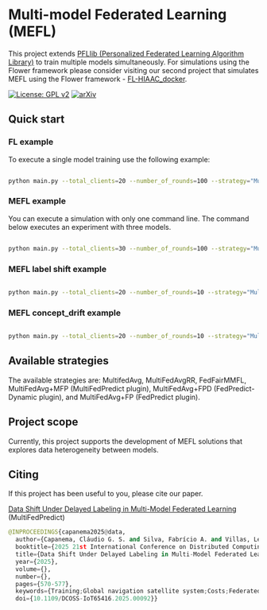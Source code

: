 # Multi-model Federated Learning (MEFL)

This project extends [PFLlib (Personalized Federated Learning Algorithm Library)](https://github.com/TsingZ0/PFLlib) to train multiple models simultaneously. For simulations using the Flower framework please consider visiting our second project that simulates MEFL using the Flower framework - [FL-HIAAC_docker](https://github.com/claudiocapanema/FL-HIAAC_docker).

[![License: GPL v2](https://img.shields.io/badge/License-GPL_v2-blue.svg)](https://www.gnu.org/licenses/old-licenses/gpl-2.0.en.html) [![arXiv](https://img.shields.io/badge/arXiv-2312.04992-b31b1b.svg)](https://arxiv.org/abs/2312.04992)

## Quick start

### FL example

To execute a single model training use the following example:
```bash

python main.py --total_clients=20 --number_of_rounds=100 --strategy="MultiFedAvg+MFP" --dataset="CIFAR10"  --model="CNN_3" --fraction_fit=0.3 --alpha=0.1 --experiment_id="2"

```

### MEFL example

You can execute a simulation with only one command line. The command below executes an experiment with three models.
```bash

python main.py --total_clients=30 --number_of_rounds=100 --strategy="MultiFedAvg" --dataset="WISDM-W" --dataset="ImageNet10"  --dataset="Gowalla" --model="gru" --model="CNN" --model="lstm" --fraction_fit=0.3 --alpha=0.1 --alpha=0.1 --alpha=1.0 --experiment_id="2"

```

### MEFL label shift example

```bash

python main.py --total_clients=20 --number_of_rounds=10 --strategy="MultiFedAvg" --dataset="WISDM-W" --dataset="ImageNet10"  --dataset="Gowalla" --model="gru" --model="CNN" --fraction_fit=0.3 --alpha=0.1 --alpha=0.1 --experiment_id="label_shift#1"

```

### MEFL concept_drift example

```bash

python main.py --total_clients=20 --number_of_rounds=10 --strategy="MultiFedAvg" --dataset="WISDM-W" --dataset="ImageNet10"  --dataset="Gowalla" --model="gru" --model="CNN" --fraction_fit=0.3 --alpha=0.1 --alpha=0.1 --experiment_id="concept_drift#1"

```

## Available strategies

The available strategies are: MultifedAvg, MultiFedAvgRR, FedFairMMFL, MultiFedAvg+MFP (MultiFedPredict plugin), MultiFedAvg+FPD (FedPredict-Dynamic plugin), and MultiFedAvg+FP (FedPredict plugin).

## Project scope

Currently, this project supports the development of MEFL solutions that explores data heterogeneity between models.  

## Citing

If this project has been useful to you, please cite our paper.

[Data Shift Under Delayed Labeling in Multi-Model Federated Learning](https://ieeexplore.ieee.org/document/11096152) (MultiFedPredict)

```python
@INPROCEEDINGS{capanema2025@data,
  author={Capanema, Cláudio G. S. and Silva, Fabrício A. and Villas, Leandro A. and Loureiro, Antonio A. F.},
  booktitle={2025 21st International Conference on Distributed Computing in Smart Systems and the Internet of Things (DCOSS-IoT)}, 
  title={Data Shift Under Delayed Labeling in Multi-Model Federated Learning}, 
  year={2025},
  volume={},
  number={},
  pages={570-577},
  keywords={Training;Global navigation satellite system;Costs;Federated learning;Smart systems;Data models;Labeling;Servers;Smart phones;Vehicles;Multi-model Federated Learning (MEFL);Data Shift;Delayed Labeling},
  doi={10.1109/DCOSS-IoT65416.2025.00092}}

```
